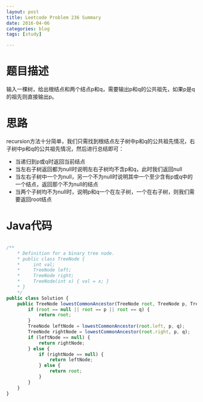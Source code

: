 ```yaml
---
layout: post
title: Leetcode Problem 236 Summary
date: 2016-04-06
categories: blog
tags: [study]

---
```


# 题目描述

输入一棵树，给出根结点和两个结点p和q，需要输出p和q的公共祖先，如果p是q的祖先则直接输出p。

# 思路

recursion方法十分简单，我们只需找到根结点左子树中p和q的公共祖先情况，右子树中p和q的公共祖先情况，然后进行总结即可：

* 当递归到p或q时返回当前结点
* 当左右子树返回都为null时说明左右子树均不含p和q，此时我们返回null
* 当左右子树中一个为null，另一个不为null时说明其中一个至少含有p或q中的一个结点，返回那个不为null的结点
* 当两个子树均不为null时，说明p和q一个在左子树，一个在右子树，则我们需要返回root结点

# Java代码

```javascript

/**
	* Definition for a binary tree node.
	* public class TreeNode {
	*     int val;
	*     TreeNode left;
	*     TreeNode right;
	*     TreeNode(int x) { val = x; }
	* }
	*/
public class Solution {
	public TreeNode lowestCommonAncestor(TreeNode root, TreeNode p, TreeNode q) {
    	if (root == null || root == p || root == q) {
        	return root;
    	}
    	TreeNode leftNode = lowestCommonAncestor(root.left, p, q);
    	TreeNode rightNode = lowestCommonAncestor(root.right, p, q);
    	if (leftNode == null) {
        	return rightNode;
    	} else {
        	if (rightNode == null) {
            	return leftNode;
        	} else {
            	return root;
        	}
    	}
	}
}

```